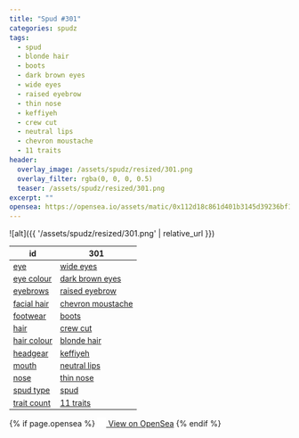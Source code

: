 ```yaml
---
title: "Spud #301"
categories: spudz
tags:
  - spud
  - blonde hair
  - boots
  - dark brown eyes
  - wide eyes
  - raised eyebrow
  - thin nose
  - keffiyeh
  - crew cut
  - neutral lips
  - chevron moustache
  - 11 traits
header:
  overlay_image: /assets/spudz/resized/301.png
  overlay_filter: rgba(0, 0, 0, 0.5)
  teaser: /assets/spudz/resized/301.png
excerpt: ""
opensea: https://opensea.io/assets/matic/0x112d18c861d401b3145d39236bf149f01e18beed/301
---
```

![alt]({{ '/assets/spudz/resized/301.png' | relative_url }})

| id | 301 |
|-|-|
| <a href="/traits/eye/#trait-type">eye</a> | <a href="/traits/eye/wide-eyes/1/#trait">wide eyes</a> |
| <a href="/traits/eye-colour/#trait-type">eye colour</a> | <a href="/traits/eye-colour/dark-brown-eyes/1/#trait">dark brown eyes</a> |
| <a href="/traits/eyebrows/#trait-type">eyebrows</a> | <a href="/traits/eyebrows/raised-eyebrow/1/#trait">raised eyebrow</a> |
| <a href="/traits/facial-hair/#trait-type">facial hair</a> | <a href="/traits/facial-hair/chevron-moustache/1/#trait">chevron moustache</a> |
| <a href="/traits/footwear/#trait-type">footwear</a> | <a href="/traits/footwear/boots/1/#trait">boots</a> |
| <a href="/traits/hair/#trait-type">hair</a> | <a href="/traits/hair/crew-cut/1/#trait">crew cut</a> |
| <a href="/traits/hair-colour/#trait-type">hair colour</a> | <a href="/traits/hair-colour/blonde-hair/1/#trait">blonde hair</a> |
| <a href="/traits/headgear/#trait-type">headgear</a> | <a href="/traits/headgear/keffiyeh/1/#trait">keffiyeh</a> |
| <a href="/traits/mouth/#trait-type">mouth</a> | <a href="/traits/mouth/neutral-lips/1/#trait">neutral lips</a> |
| <a href="/traits/nose/#trait-type">nose</a> | <a href="/traits/nose/thin-nose/1/#trait">thin nose</a> |
| <a href="/traits/spud-type/#trait-type">spud type</a> | <a href="/traits/spud-type/spud/1/#trait">spud</a> |
| <a href="/traits/trait-count/#trait-type">trait count</a> | <a href="/traits/trait-count/11-traits/1/#trait">11 traits</a> |

{% if page.opensea %}
<a href="{{page.opensea}}" class="btn btn--info" onclick="window.open(this.href, '_blank'); return false;"><img src="/assets/images/opensea.svg" width="16px"><span>  View on OpenSea</span></a>
{% endif %}
